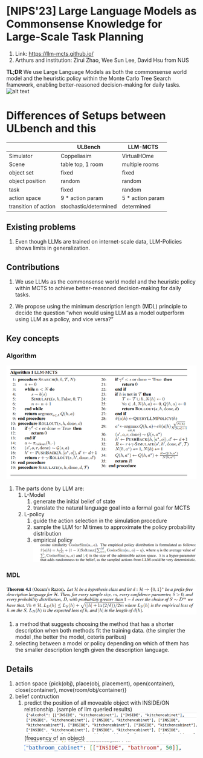 # [NIPS'23] Large Language Models as Commonsense Knowledge for Large-Scale Task Planning
1. Link: https://llm-mcts.github.io/
2. Arthurs and institution: Zirui Zhao, Wee Sun Lee, David Hsu from NUS
   
**TL;DR**
We use Large Language Models as both the commonsense world model and the heuristic policy within the Monte Carlo Tree Search framework, enabling better-reasoned decision-making for daily tasks.
![alt text](../../../../Documents/xwechat_files/cjt171333003_a4ad/temp/snapshot/4686638145.jpg)

# Differences of Setups between ULbench and this
|                      | ULBench               | LLM-MCTS         |
|----------------------|-----------------------|------------------|
| Simulator            | Coppeliasim           | VirtualHOme      |
| Scene                | table top, 1 room     | multiple rooms   |
| object set           | fixed                 | fixed            |
| object position      | random                | random           |
| task                 | fixed                 | random           |
| action space         | 9 * action param      | 5 * action param |
| transition of action | stochastic/determined | determined       |


## Existing problems
1. Even though LLMs are trained on internet-scale
data, LLM-Policies shows limits in generalization.


## Contributions
1. We use LLMs as the commonsense world model and the heuristic policy within MCTS to achieve
better-reasoned decision-making for daily tasks.

1. We propose using the minimum description length (MDL) principle to decide the question “when would using LLM as a model outperform using LLM as a policy, and vice versa?”


## Key concepts
### Algorithm
![alt text](image.png)
1. The parts done by LLM are:
   1. L-Model
      1. generate the initial belief of state
      2. translate the natural language goal into a formal goal for MCTS
   2. L-policy
      1. guide the action selection in the simulation procedure
      2. sample the LLM for M times to approximate the policy probability distribution
      3. empirical policy ![alt text](image-4.png)
### MDL
![alt text](image-3.png)
1. a method that suggests  choosing the method that has a shorter description when both methods fit the training data. (the simpler the model ,the better the model, ceteris paribus)
2.  selecting between a model or policy depending on which of
them has the smaller description length given the description language.

## Details
1. action space {pick(obj), place(obj, placement), open(container), close(container), move(room/obj/container)}
2. belief contruction
   1. predict the position of all moveable object with INSIDE/ON relationship.
   (sample of llm queried results) ![alt text](image-1.png) 
   (frequency of an object)![alt text](image-2.png)